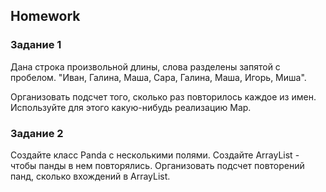 ##  Homework

### Задание 1  

Дана строка произвольной длины, слова разделены запятой с пробелом. "Иван, Галина, Маша, Сара, Галина, Маша, Игорь, Миша".

Организовать подсчет того, сколько раз повторилось каждое из имен. Используйте для этого какую-нибудь реализацию Map.

### Задание 2

Создайте класс Panda с несколькими полями.
Создайте ArrayList<Panda> - чтобы панды в нем повторялись.
Организовать подсчет повторений панд, сколько вхождений в ArrayList.







